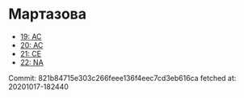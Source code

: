 # Мартазова
- [19: AC](19.md)
- [20: AC](20.md)
- [21: CE](21.md)
- [22: NA](22.md)

Commit: 821b84715e303c266feee136f4eec7cd3eb616ca
 fetched at: 20201017-182440
